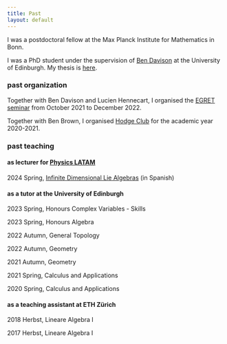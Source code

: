 ```yaml
---
title: Past
layout: default
---
```



I was a postdoctoral fellow at the Max Planck Institute for Mathematics in Bonn.

I was a PhD student under the supervision of [Ben Davison](https://sites.google.com/site/bendavisonmath/) at the University of Edinburgh. My thesis is [here](https://era.ed.ac.uk/handle/1842/41071).

### past organization

Together with Ben Davison and Lucien Hennecart, I organised the
[EGRET seminar](https://web.archive.org/web/20240705202924/https://www.maths.ed.ac.uk/~lhenneca/EGRET.html)
from October 2021 to December 2022.

Together with Ben Brown,
I organised
[Hodge Club](https://web.archive.org/web/20210618214934/https://hodge.maths.ed.ac.uk/tiki/Hodge+Club)
for the academic year 2020-2021.

<!-- ### past travel

September 2024, Paris, talk at Workshop "DT theory and derived categories"

May 2024, Kyoto University, RIMS

November 2023, talk at University of Zurich

November 2023, visiting University of Luxembourg, talk on November 15

September 2023, Lausanne, Conference "Categorified Enumerative Geometry and Representation Theory"

April 2023, Skye, "Skye 2023: Workshop on Hall algebras and vertex algebras in enumerative geometry"

March 2023, Edinburgh, Workshop "The geometry of double affine Hecke algebras and Coulomb branches"

March 2023, Liverpool, Talk at AG Seminar

January 2023, Oxford, "Quivers, Clusters, Moduli and Stability"

December 2022, Glasgow, "Workshop on Singularities and Mirror Symmetry"

October 2022, Aussois, Workshop "Donaldson&ndash;Thomas invariants in Aussois"

September 2022, London, "5th BrAG meeting"

August 2022, Cetraro, School on "Hyperkähler manifolds and related geometries"

June-July 2022, Lisbon, "School on Mirror Symmetry and Moduli Spaces"

June 2022, Levico Terme, Conference "New Perspectives on Hyperkähler Manifolds"

June 2022, Levico Terme, School on "Moduli spaces and stability conditions"

May 2022, Paris, Conference "GAeL XXIX"

November 2021, Lausanne, Talk at Groups, Arithmetic & Algebraic Geometry Seminar at EPFL

October 2021, Oberwolfach, Oberwolfach Seminar: "New Techniques in Resolutions of Singularities"

July 2021, Paris, IHÉS Summer school: "Enumerative Geometry, Physics and Representation Theory"

February 2020, Bonn, Hausdorff School: “Perverse Sheaves in Enumerative Geometry” -->

### past teaching

#### as lecturer for [Physics LATAM](https://www.physicslatam.com/)
2024 Spring, [Infinite Dimensional Lie Algebras](https://www.physicslatam.com/lie) (in Spanish)

#### as a tutor at the University of Edinburgh

2023 Spring, Honours Complex Variables - Skills

2023 Spring, Honours Algebra

2022 Autumn, General Topology

2022 Autumn, Geometry

2021 Autumn, Geometry

2021 Spring, Calculus and Applications

2020 Spring, Calculus and Applications

#### as a teaching assistant at ETH Zürich

2018 Herbst, Lineare Algebra I

2017 Herbst, Lineare Algebra I
